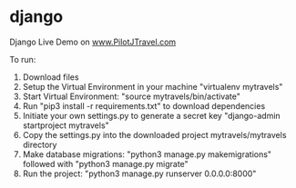 # django
Django 
Live Demo on www.PilotJTravel.com

To run:
1. Download files
2. Setup the Virtual Environment in your machine "virtualenv mytravels"
3. Start Virtual Environment: "source mytravels/bin/activate"
4. Run "pip3 install -r requirements.txt" to download dependencies
5. Initiate your own settings.py to generate a secret key "django-admin startproject mytravels"
6. Copy the settings.py into the downloaded project mytravels/mytravels directory
7. Make database migrations: "python3 manage.py makemigrations" followed with "python3 manage.py migrate"
8. Run the project: "python3 manage.py runserver 0.0.0.0:8000" 

